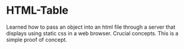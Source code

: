 # HTML-Table

Learned how to pass an object into an html file through a server that displays using static css in a web browser. Crucial concepts. This is a simple proof of concept.
